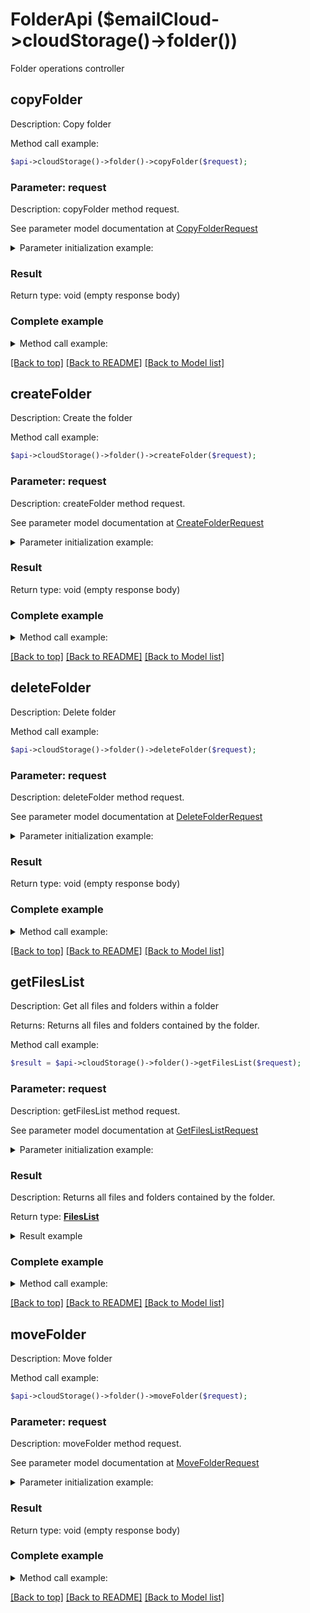 # FolderApi ($emailCloud->cloudStorage()->folder())

Folder operations controller

## **copyFolder**

Description: Copy folder


Method call example:
```php
$api->cloudStorage()->folder()->copyFolder($request);
```

### Parameter: request

Description: copyFolder method request.

See parameter model documentation at [CopyFolderRequest](CopyFolderRequest.md)

<details>
    <summary>Parameter initialization example:</summary>

```php
$request = Models::CopyFolderRequest()
    ->src_path('/storage/path/to/source/folder')
    ->dest_path('/storage/path/to/destination/folder')
    ->src_storage_name('First Storage')
    ->dest_storage_name('Other Storage')
    ->build();
```

</details>

### Result

Return type: void (empty response body)

### Complete example

<details>
    <summary>Method call example:</summary>

```php
$api = new EmailCloud(appKey, appSid);

// Prepare parameters:
$src_path = ;
$dest_path = ;
$src_storage_name = ;
$dest_storage_name = ;

// Call method:
$api->cloudStorage()->folder().copyFolder($request);
```

</details>

[[Back to top]](#)  [[Back to README]](README.md) [[Back to Model list]](Models.md)

## **createFolder**

Description: Create the folder


Method call example:
```php
$api->cloudStorage()->folder()->createFolder($request);
```

### Parameter: request

Description: createFolder method request.

See parameter model documentation at [CreateFolderRequest](CreateFolderRequest.md)

<details>
    <summary>Parameter initialization example:</summary>

```php
$request = Models::CreateFolderRequest()
    ->path('/storage/path/to/new/folder')
    ->storage_name('First Storage')
    ->build();
```

</details>

### Result

Return type: void (empty response body)

### Complete example

<details>
    <summary>Method call example:</summary>

```php
$api = new EmailCloud(appKey, appSid);

// Prepare parameters:
$path = ;
$storage_name = ;

// Call method:
$api->cloudStorage()->folder().createFolder($request);
```

</details>

[[Back to top]](#)  [[Back to README]](README.md) [[Back to Model list]](Models.md)

## **deleteFolder**

Description: Delete folder


Method call example:
```php
$api->cloudStorage()->folder()->deleteFolder($request);
```

### Parameter: request

Description: deleteFolder method request.

See parameter model documentation at [DeleteFolderRequest](DeleteFolderRequest.md)

<details>
    <summary>Parameter initialization example:</summary>

```php
$request = Models::DeleteFolderRequest()
    ->path('/storage/path/to/folder')
    ->storage_name('First Storage')
    ->recursive(true)
    ->build();
```

</details>

### Result

Return type: void (empty response body)

### Complete example

<details>
    <summary>Method call example:</summary>

```php
$api = new EmailCloud(appKey, appSid);

// Prepare parameters:
$path = ;
$storage_name = ;
$recursive = ;

// Call method:
$api->cloudStorage()->folder().deleteFolder($request);
```

</details>

[[Back to top]](#)  [[Back to README]](README.md) [[Back to Model list]](Models.md)

## **getFilesList**

Description: Get all files and folders within a folder

Returns: Returns all files and folders contained by the folder.

Method call example:
```php
$result = $api->cloudStorage()->folder()->getFilesList($request);
```

### Parameter: request

Description: getFilesList method request.

See parameter model documentation at [GetFilesListRequest](GetFilesListRequest.md)

<details>
    <summary>Parameter initialization example:</summary>

```php
$request = Models::GetFilesListRequest()
    ->path('/storage/path/to/folder')
    ->storage_name('First Storage')
    ->build();
```

</details>

### Result

Description: Returns all files and folders contained by the folder.

Return type: [**FilesList**](FilesList.md)

<details>
    <summary>Result example</summary>

```php
$result = Models::filesList()
    ->value(array(
        Models::storageFile()
            ->name('file.ext')
            ->modifiedDate(new DateTime())
            ->size(1024)
            ->path('/path/to/file/on/storage')
            ->build()))
    ->build();
```
</details>

### Complete example

<details>
    <summary>Method call example:</summary>

```php
$api = new EmailCloud(appKey, appSid);

// Prepare parameters:
$path = ;
$storage_name = ;

// Call method:
$result = $api->cloudStorage()->folder().getFilesList($request);

// Result example:
$result = Models::filesList()
    ->value(array(
        Models::storageFile()
            ->name('file.ext')
            ->modifiedDate(new DateTime())
            ->size(1024)
            ->path('/path/to/file/on/storage')
            ->build()))
    ->build();
```

</details>

[[Back to top]](#)  [[Back to README]](README.md) [[Back to Model list]](Models.md)

## **moveFolder**

Description: Move folder


Method call example:
```php
$api->cloudStorage()->folder()->moveFolder($request);
```

### Parameter: request

Description: moveFolder method request.

See parameter model documentation at [MoveFolderRequest](MoveFolderRequest.md)

<details>
    <summary>Parameter initialization example:</summary>

```php
$request = Models::MoveFolderRequest()
    ->src_path('/storage/path/to/source/folder')
    ->dest_path('/storage/path/to/destination/folder')
    ->src_storage_name('First Storage')
    ->dest_storage_name('Other Storage')
    ->build();
```

</details>

### Result

Return type: void (empty response body)

### Complete example

<details>
    <summary>Method call example:</summary>

```php
$api = new EmailCloud(appKey, appSid);

// Prepare parameters:
$src_path = ;
$dest_path = ;
$src_storage_name = ;
$dest_storage_name = ;

// Call method:
$api->cloudStorage()->folder().moveFolder($request);
```

</details>

[[Back to top]](#)  [[Back to README]](README.md) [[Back to Model list]](Models.md)

